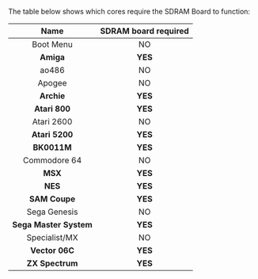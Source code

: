 The table below shows which cores require the SDRAM Board to function:

| Name | SDRAM board required |
|:---:|:---:|
| Boot Menu | NO |
| **Amiga** | **YES**|
| ao486 | NO |
| Apogee | NO |
| **Archie** | **YES**|
| **Atari 800** | **YES**|
| Atari 2600 | NO |
| **Atari 5200** | **YES**|
| **BK0011M** | **YES** |
| Commodore 64 | NO |
| **MSX** | **YES**|
| **NES** | **YES**|
| **SAM Coupe** | **YES**|
| Sega Genesis | NO |
| **Sega Master System** | **YES**|
| Specialist/MX | NO |
| **Vector 06C** | **YES**|
| **ZX Spectrum** | **YES**|
